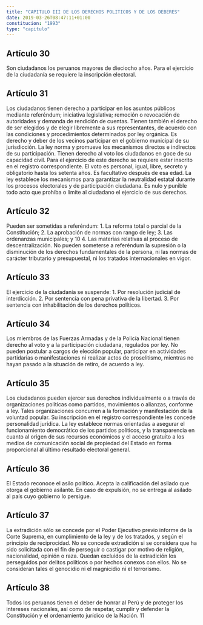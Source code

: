 ```yaml
---
title: "CAPITULO III DE LOS DERECHOS POLITICOS Y DE LOS DEBERES"
date: 2019-03-26T08:47:11+01:00
constitucion: "1993"
type: "capitulo"
---
```


## Artículo 30

Son ciudadanos los peruanos mayores de dieciocho años. Para el ejercicio de la ciudadanía se requiere la inscripción electoral. 

## Artículo 31

Los ciudadanos tienen derecho a participar en los asuntos públicos mediante referéndum; iniciativa legislativa; remoción o revocación de autoridades y demanda de rendición de cuentas. Tienen también el derecho de ser elegidos y de elegir libremente a sus representantes, de acuerdo con las condiciones y procedimientos determinados por ley orgánica. Es derecho y deber de los vecinos participar en el gobierno municipal de su jurisdicción. La ley norma y promueve los mecanismos directos e indirectos de su participación. Tienen derecho al voto los ciudadanos en goce de su capacidad civil. Para el ejercicio de este derecho se requiere estar inscrito en el registro correspondiente. El voto es personal, igual, libre, secreto y obligatorio hasta los setenta años. Es facultativo después de esa edad. La ley establece los mecanismos para garantizar la neutralidad estatal durante los procesos electorales y de participación ciudadana. Es nulo y punible todo acto que prohíba o limite al ciudadano el ejercicio de sus derechos.  

## Artículo 32

Pueden ser sometidas a referéndum:  1. La reforma total o parcial de la Constitución; 2. La aprobación de normas con rango de ley; 3. Las ordenanzas municipales; y 10  4. Las materias relativas al proceso de descentralización. No pueden someterse a referéndum la supresión o la disminución de los derechos fundamentales de la persona, ni las normas de carácter tributario y presupuestal, ni los tratados internacionales en vigor. 

## Artículo 33

El ejercicio de la ciudadanía se suspende:  1. Por resolución judicial de interdicción. 2. Por sentencia con pena privativa de la libertad. 3. Por sentencia con inhabilitación de los derechos políticos. 

## Artículo 34

Los miembros de las Fuerzas Armadas y de la Policía Nacional tienen derecho al voto y a la participación ciudadana, regulados por ley. No pueden postular a cargos de elección popular, participar en actividades partidarias o manifestaciones ni realizar actos de proselitismo, mientras no hayan pasado a la situación de retiro, de acuerdo a ley. 

## Artículo 35

Los ciudadanos pueden ejercer sus derechos individualmente o a través de organizaciones políticas como partidos, movimientos o alianzas, conforme a ley. Tales organizaciones concurren a la formación y manifestación de la voluntad popular. Su inscripción en el registro correspondiente les concede personalidad jurídica. La ley establece normas orientadas a asegurar el funcionamiento democrático de los partidos políticos, y la transparencia en cuanto al origen de sus recursos económicos y el acceso gratuito a los medios de comunicación social de propiedad del Estado en forma proporcional al último resultado electoral general. 

## Artículo 36

El Estado reconoce el asilo político. Acepta la calificación del asilado que otorga el gobierno asilante. En caso de expulsión, no se entrega al asilado al país cuyo gobierno lo persigue. 

## Artículo 37

La extradición sólo se concede por el Poder Ejecutivo previo informe de la Corte Suprema, en cumplimiento de la ley y de los tratados, y según el principio de reciprocidad. No se concede extradición si se considera que ha sido solicitada con el fin de perseguir o castigar por motivo de religión, nacionalidad, opinión o raza. Quedan excluidos de la extradición los perseguidos por delitos políticos o por hechos conexos con ellos. No se consideran tales el genocidio ni el magnicidio ni el terrorismo. 

## Artículo 38

Todos los peruanos tienen el deber de honrar al Perú y de proteger los intereses nacionales, así como de respetar, cumplir y defender la Constitución y el ordenamiento jurídico de la Nación.   11 

